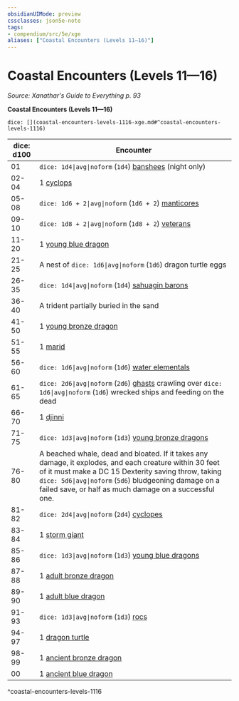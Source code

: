 ```yaml
---
obsidianUIMode: preview
cssclasses: json5e-note
tags:
- compendium/src/5e/xge
aliases: ["Coastal Encounters (Levels 11—16)"]
---
```

# Coastal Encounters (Levels 11—16)
*Source: Xanathar's Guide to Everything p. 93* 

**Coastal Encounters (Levels 11—16)**

`dice: [](coastal-encounters-levels-1116-xge.md#^coastal-encounters-levels-1116)`

| dice: d100 | Encounter |
|------------|-----------|
| 01 | `dice: 1d4\|avg\|noform` (`1d4`) [banshees](/3-Mechanics/CLI/bestiary/undead/banshee.md) (night only) |
| 02-04 | 1 [cyclops](/3-Mechanics/CLI/bestiary/giant/cyclops.md) |
| 05-08 | `dice: 1d6 + 2\|avg\|noform` (`1d6 + 2`) [manticores](/3-Mechanics/CLI/bestiary/monstrosity/manticore.md) |
| 09-10 | `dice: 1d8 + 2\|avg\|noform` (`1d8 + 2`) [veterans](/3-Mechanics/CLI/bestiary/humanoid/veteran.md) |
| 11-20 | 1 [young blue dragon](/3-Mechanics/CLI/bestiary/dragon/young-blue-dragon.md) |
| 21-25 | A nest of `dice: 1d6\|avg\|noform` (`1d6`) dragon turtle eggs |
| 26-35 | `dice: 1d4\|avg\|noform` (`1d4`) [sahuagin barons](/3-Mechanics/CLI/bestiary/humanoid/sahuagin-baron.md) |
| 36-40 | A trident partially buried in the sand |
| 41-50 | 1 [young bronze dragon](/3-Mechanics/CLI/bestiary/dragon/young-bronze-dragon.md) |
| 51-55 | 1 [marid](/3-Mechanics/CLI/bestiary/elemental/marid.md) |
| 56-60 | `dice: 1d6\|avg\|noform` (`1d6`) [water elementals](/3-Mechanics/CLI/bestiary/elemental/water-elemental.md) |
| 61-65 | `dice: 2d6\|avg\|noform` (`2d6`) [ghasts](/3-Mechanics/CLI/bestiary/undead/ghast.md) crawling over `dice: 1d6\|avg\|noform` (`1d6`) wrecked ships and feeding on the dead |
| 66-70 | 1 [djinni](/3-Mechanics/CLI/bestiary/elemental/djinni.md) |
| 71-75 | `dice: 1d3\|avg\|noform` (`1d3`) [young bronze dragons](/3-Mechanics/CLI/bestiary/dragon/young-bronze-dragon.md) |
| 76-80 | A beached whale, dead and bloated. If it takes any damage, it explodes, and each creature within 30 feet of it must make a DC 15 Dexterity saving throw, taking `dice: 5d6\|avg\|noform` (`5d6`) bludgeoning damage on a failed save, or half as much damage on a successful one. |
| 81-82 | `dice: 2d4\|avg\|noform` (`2d4`) [cyclopes](/3-Mechanics/CLI/bestiary/giant/cyclops.md) |
| 83-84 | 1 [storm giant](/3-Mechanics/CLI/bestiary/giant/storm-giant.md) |
| 85-86 | `dice: 1d3\|avg\|noform` (`1d3`) [young blue dragons](/3-Mechanics/CLI/bestiary/dragon/young-blue-dragon.md) |
| 87-88 | 1 [adult bronze dragon](/3-Mechanics/CLI/bestiary/dragon/adult-bronze-dragon.md) |
| 89-90 | 1 [adult blue dragon](/3-Mechanics/CLI/bestiary/dragon/adult-blue-dragon.md) |
| 91-93 | `dice: 1d3\|avg\|noform` (`1d3`) [rocs](/3-Mechanics/CLI/bestiary/monstrosity/roc.md) |
| 94-97 | 1 [dragon turtle](/3-Mechanics/CLI/bestiary/dragon/dragon-turtle.md) |
| 98-99 | 1 [ancient bronze dragon](/3-Mechanics/CLI/bestiary/dragon/ancient-bronze-dragon.md) |
| 00 | 1 [ancient blue dragon](/3-Mechanics/CLI/bestiary/dragon/ancient-blue-dragon.md) |
^coastal-encounters-levels-1116